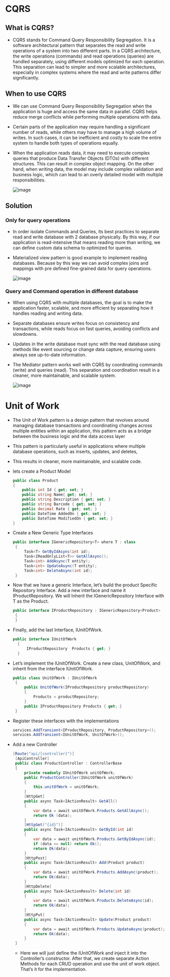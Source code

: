 # CQRS

## What is CQRS?
- CQRS stands for Command Query Responsibility Segregation. It is a software architectural pattern that separates the read and write operations of a system into two different parts. In a CQRS architecture, the write operations (commands) and read operations (queries) are handled separately, using different models optimized for each operation. This separation can lead to simpler and more scalable architectures, especially in complex systems where the read and write patterns differ significantly.


## When to use CQRS

- We can use Command Query Responsibility Segregation when the application is huge and access the same data in parallel. CQRS helps reduce merge conflicts while performing multiple operations with data.

- Certain parts of the application may require handling a significant number of reads, while others may have to manage a high volume of writes. In such cases, it can be inefficient and costly to scale the entire system to handle both types of operations equally.
- When the application reads data, it may need to execute complex queries that produce Data Transfer Objects (DTOs) with different structures. This can result in complex object mapping. On the other hand, when writing data, the model may include complex validation and business logic, which can lead to an overly detailed model with multiple responsibilities.

    ![image](https://github.com/user-attachments/assets/00e23ac3-cd8a-4fcb-9327-14d2fcd3ecd1)


## Solution
### Only for query operations
- In order isolate Commands and Queries, its best practices to separate read and write database with 2 database physically. By this way, if our application is read-intensive that means reading more than writing, we can define custom data schema to optimized for queries.

- Materialized view pattern is good example to implement reading databases. Because by this way we can avoid complex joins and mappings with pre defined fine-grained data for query operations.

    ![image](https://github.com/user-attachments/assets/e543e2cb-7351-42cf-8bbe-4ae88ba53830)

### Query and Command operation in different database
- When using CQRS with multiple databases, the goal is to make the application faster, scalable, and more efficient by separating how it handles reading and writing data.
- Separate databases ensure writes focus on consistency and transactions, while reads focus on fast queries, avoiding conflicts and slowdowns.
- Updates in the write database must sync with the read database using methods like event sourcing or change data capture, ensuring users always see up-to-date information.
- The Mediator pattern works well with CQRS by coordinating commands (write) and queries (read). This separation and coordination result in a cleaner, more maintainable, and scalable system.

  ![image](https://github.com/user-attachments/assets/a74591a5-0800-4264-8eae-1af0510ad0b7)


# Unit of Work
- The Unit of Work pattern is a design pattern that revolves around managing database transactions and coordinating changes across multiple entities within an application, this pattern acts as a bridge between the business logic and the data access layer
- This pattern is particularly useful in applications where multiple database operations, such as inserts, updates, and deletes,
- This results in cleaner, more maintainable, and scalable code.

- lets create a Product Model
    ```csharp
    public class Product
    {
        public int Id { get; set; }
        public string Name{ get; set; }
        public string Description { get; set; }
        public string Barcode { get; set; }
        public decimal Rate { get; set; }
        public DateTime AddedOn { get; set; }
        public DateTime ModifiedOn { get; set; }
    }
    ```
- Create a New Generic Type Interfaces

   ```csharp
   public interface IGenericRepository<T> where T : class
    {
        Task<T> GetByIdAsync(int id);
        Task<IReadOnlyList<T>> GetAllAsync();
        Task<int> AddAsync(T entity);
        Task<int> UpdateAsync(T entity);
        Task<int> DeleteAsync(int id);
    }
   ```
- Now that we have a generic Interface, let’s build the product Specific Repository Interface. Add a new interface and name it IProductRepository. We will Inherit the IGenericRepository Interface with T as the Product.
   ```csharp
   public interface IProductRepository : IGenericRepository<Product>
    {
    }
   ```
- Finally, add the last Interface, IUnitOfWork.
  ```csharp
  public interface IUnitOfWork
    {
        IProductRepository  Products { get; }
    }
  ```
- Let’s implement the IUnitOfWork. Create a new class, UnitOfWork, and inherit from the interface IUnitOfWork.
   ```csharp
   public class UnitOfWork : IUnitOfWork
    {
        public UnitOfWork(IProductRepository productRepository)
        {
            Products = productRepository;
        }
        public IProductRepository Products { get; }
    }
   ```
- Register these interfaces with the implementations
  ```csharp
  services.AddTransient<IProductRepository, ProductRepository>();
  services.AddTransient<IUnitOfWork, UnitOfWork>();
  ```

- Add a new Controller
   ```csharp
   [Route("api/[controller]")]
    [ApiController]
    public class ProductController : ControllerBase
    {
        private readonly IUnitOfWork unitOfWork;
        public ProductController(IUnitOfWork unitOfWork)
        {
            this.unitOfWork = unitOfWork;
        }
        [HttpGet]
        public async Task<IActionResult> GetAll()
        {
            var data = await unitOfWork.Products.GetAllAsync();
            return Ok (data);
        }
        [HttpGet("{id}")]
        public async Task<IActionResult> GetById(int id)
        {
            var data = await unitOfWork.Products.GetByIdAsync(id);
            if (data == null) return Ok();
            return Ok(data);
        }
        [HttpPost]
        public async Task<IActionResult> Add(Product product)
        {
            var data = await unitOfWork.Products.AddAsync(product);
            return Ok(data);
        }
        [HttpDelete]
        public async Task<IActionResult> Delete(int id)
        {
            var data = await unitOfWork.Products.DeleteAsync(id);
            return Ok(data);
        }
        [HttpPut]
        public async Task<IActionResult> Update(Product product)
        {
            var data = await unitOfWork.Products.UpdateAsync(product);
            return Ok(data);
        }
    }
   ```
  - Here we will just define the IUnitOfWork and inject it into the Controller’s constructor. After that, we create separate Action Methods for each CRUD operation and use the unit of work object. That’s it for the implementation.
<!-- 

- As we know, in our application we mostly use a single data model to read and write data, which will work fine and perform CRUD operations easily. But, when the application becomes a vast in that case, our queries return different types of data as an object so that become hard to manage with different DTO objects. Also, the same model is used to perform a write operation. As a result, the model becomes complex.
- Also, when we use the same model for both reads and write operations the security is also hard to manage when the application is large and the entity might expose data in the wrong context due to the workload on the same model.
- CQRS helps to decouple operations and make the application more scalable and flexible on large scale. 
-->

